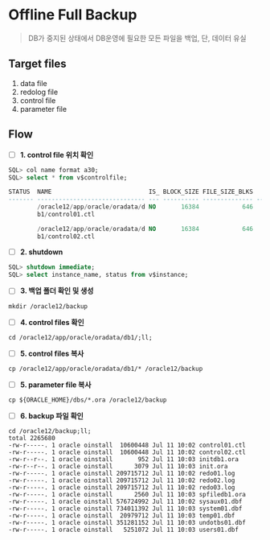 # Offline Full Backup

> DB가 중지된 상태에서 DB운영에 필요한 모든 파일을 백업, 단, 데이터 유실

## Target files

1. data file
2. redolog file
3. control file
4. parameter file

## Flow

- [ ] **1. control file 위치 확인**

```sql
SQL> col name format a30;
SQL> select * from v$controlfile;

STATUS  NAME                           IS_ BLOCK_SIZE FILE_SIZE_BLKS     CON_ID
------- ------------------------------ --- ---------- -------------- ----------
        /oracle12/app/oracle/oradata/d NO       16384            646          0
        b1/control01.ctl

        /oracle12/app/oracle/oradata/d NO       16384            646          0
        b1/control02.ctl
```

- [ ] **2. shutdown**

```sql
SQL> shutdown immediate;
SQL> select instance_name, status from v$instance;
```

- [ ] **3. 백업 폴더 확인 및 생성**

```shell
mkdir /oracle12/backup
```

- [ ] **4. control files 확인**

```shell
cd /oracle12/app/oracle/oradata/db1/;ll;
```

- [ ] **5. control files 복사**

```shell
cp /oracle12/app/oracle/oradata/db1/* /oracle12/backup
```

- [ ] **5. parameter file 복사**

```shell
cp ${ORACLE_HOME}/dbs/*.ora /oracle12/backup
```

- [ ] **6. backup 파일 확인**

```shell
cd /oracle12/backup;ll;
total 2265680
-rw-r-----. 1 oracle oinstall  10600448 Jul 11 10:02 control01.ctl
-rw-r-----. 1 oracle oinstall  10600448 Jul 11 10:02 control02.ctl
-rw-r--r--. 1 oracle oinstall       952 Jul 11 10:03 initdb1.ora
-rw-r--r--. 1 oracle oinstall      3079 Jul 11 10:03 init.ora
-rw-r-----. 1 oracle oinstall 209715712 Jul 11 10:02 redo01.log
-rw-r-----. 1 oracle oinstall 209715712 Jul 11 10:02 redo02.log
-rw-r-----. 1 oracle oinstall 209715712 Jul 11 10:02 redo03.log
-rw-r-----. 1 oracle oinstall      2560 Jul 11 10:03 spfiledb1.ora
-rw-r-----. 1 oracle oinstall 576724992 Jul 11 10:02 sysaux01.dbf
-rw-r-----. 1 oracle oinstall 734011392 Jul 11 10:03 system01.dbf
-rw-r-----. 1 oracle oinstall  20979712 Jul 11 10:03 temp01.dbf
-rw-r-----. 1 oracle oinstall 351281152 Jul 11 10:03 undotbs01.dbf
-rw-r-----. 1 oracle oinstall   5251072 Jul 11 10:03 users01.dbf
```

